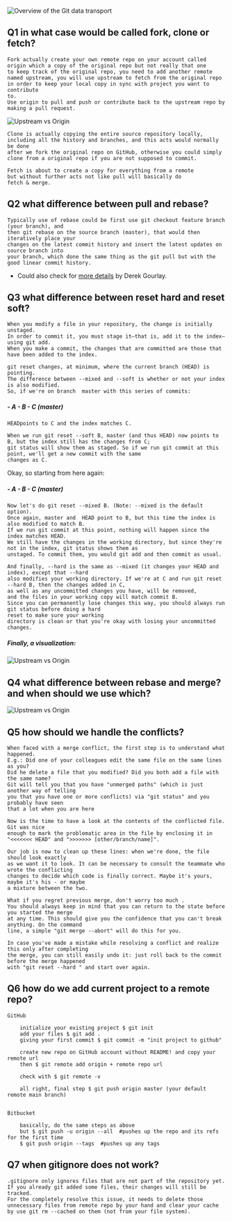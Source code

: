 ![Overview of the Git data transport](https://github.com/Seven-Bi/GitTut/blob/master/images/git_data_transport.png)


## Q1 in what case would be called fork, clone or fetch?

    Fork actually create your own remote repo on your account called
    origin which a copy of the original repo but not really that one
    to keep track of the original repo, you need to add another remote
    named upstream, you will use upstream to fetch from the original repo
    in order to keep your local copy in sync with project you want to contribute
    to.
    Use origin to pull and push or contribute back to the upstream repo by making a pull request.


![Upstream vs Origin](https://github.com/Seven-Bi/GitTut/blob/master/images/upstream_origin.png)

    Clone is actually copying the entire source repository locally,
    including all the history and branches, and this acts would normally be done
    after we fork the original repo on GitHub, otherwise you could simply
    clone from a original repo if you are not supposed to commit.

    Fetch is about to create a copy for everything from a remote
    but without further acts not like pull will basically do
    fetch & merge.


## Q2 what difference between pull and rebase?

    Typically use of rebase could be first use git checkout feature branch (your branch), and
    then git rebase on the source branch (master), that would then iteratively place your
    changes on the latest commit history and insert the latest updates on source branch into
    your branch, which done the same thing as the git pull but with the good linear commit history.

- Could also check for [more details](https://www.derekgourlay.com/blog/git-when-to-merge-vs-when-to-rebase) by Derek Gourlay.


## Q3 what difference between reset hard and reset soft?

    When you modify a file in your repository, the change is initially unstaged.
    In order to commit it, you must stage it—that is, add it to the index—using git add.
    When you make a commit, the changes that are committed are those that have been added to the index.

    git reset changes, at minimum, where the current branch (HEAD) is pointing.
    The difference between --mixed and --soft is whether or not your index is also modified.
    So, if we're on branch  master with this series of commits:

##### - A - B - C (master)
    HEADpoints to C and the index matches C.

    When we run git reset --soft B, master (and thus HEAD) now points to B, but the index still has the changes from C;
    git status will show them as staged. So if we run git commit at this point, we'll get a new commit with the same
    changes as C.

Okay, so starting from here again:

##### - A - B - C (master)
    Now let's do git reset --mixed B. (Note: --mixed is the default option).
    Once again, master and  HEAD point to B, but this time the index is also modified to match B.
    If we run git commit at this point, nothing will happen since the index matches HEAD.
    We still have the changes in the working directory, but since they're not in the index, git status shows them as
    unstaged. To commit them, you would git add and then commit as usual.

    And finally, --hard is the same as --mixed (it changes your HEAD and index), except that --hard
    also modifies your working directory. If we're at C and run git reset --hard B, then the changes added in C,
    as well as any uncommitted changes you have, will be removed,
    and the files in your working copy will match commit B.
    Since you can permanently lose changes this way, you should always run git status before doing a hard
    reset to make sure your working
    directory is clean or that you're okay with losing your uncommitted changes.

##### Finally, a visualization:

![Upstream vs Origin](https://github.com/Seven-Bi/GitTut/blob/master/images/git_reset.png)

## Q4 what difference between rebase and merge? and when should we use which?

![Upstream vs Origin](https://github.com/Seven-Bi/GitTut/blob/master/images/rebase_merge.png)

## Q5 how should we handle the conflicts?

    When faced with a merge conflict, the first step is to understand what happened. 
    E.g.: Did one of your colleagues edit the same file on the same lines as you? 
    Did he delete a file that you modified? Did you both add a file with the same name?
    Git will tell you that you have "unmerged paths" (which is just another way of telling 
    you that you have one or more conflicts) via "git status" and you probably have seen 
    that a lot when you are here

    Now is the time to have a look at the contents of the conflicted file. Git was nice 
    enough to mark the problematic area in the file by enclosing it in 
    "<<<<<<< HEAD" and ">>>>>>> [other/branch/name]".

    Our job is now to clean up these lines: when we're done, the file should look exactly 
    as we want it to look. It can be necessary to consult the teammate who wrote the conflicting 
    changes to decide which code is finally correct. Maybe it's yours, maybe it's his - or maybe 
    a mixture between the two.

    What if you regret previous merge, don't worry too much .
    You should always keep in mind that you can return to the state before you started the merge 
    at any time. This should give you the confidence that you can't break anything. On the command 
    line, a simple "git merge --abort" will do this for you.

    In case you've made a mistake while resolving a conflict and realize this only after completing 
    the merge, you can still easily undo it: just roll back to the commit before the merge happened 
    with "git reset --hard " and start over again.

## Q6 how do we add current project to a remote repo?

    GitHub

        initialize your existing project $ git init
        add your files $ git add .
        giving your first commit $ git commit -m "init project to github"

        create new repo on GitHub account without README! and copy your remote url
        then $ git remote add origin + remote repo url

        check with $ git remote -v

        all right, final step $ git push origin master (your default remote main branch)


    Bitbucket

        basically, do the same steps as above
        but $ git push -u origin --all  #pushes up the repo and its refs for the first time
        $ git push origin --tags  #pushes up any tags

## Q7 when gitignore does not work?

    .gitignore only ignores files that are not part of the repository yet. If you already git added some files, their changes will still be tracked. 
    For the completely resolve this issue, it needs to delete those unnecessary files from remote repo by your hand and clear your cache by use git rm --cached on them (not from your file system).
     
